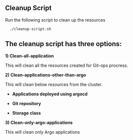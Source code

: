 ## Cleanup Script

Run the following script to clean up the resources

      ./cleanup-script.sh
      
## The cleanup script has three options:

**1) Clean-all-application**

This will clean all the resources created for Git-ops procress.


**2) Clean-applications-other-than-argo**

This will clean below resources from the cluster.

  * **Applications deployed using argocd**
      
  * **Git repository**
      
  * **Storage class**
  

**3) Clean-only-argo-applications**

This will clean only Argo applications

